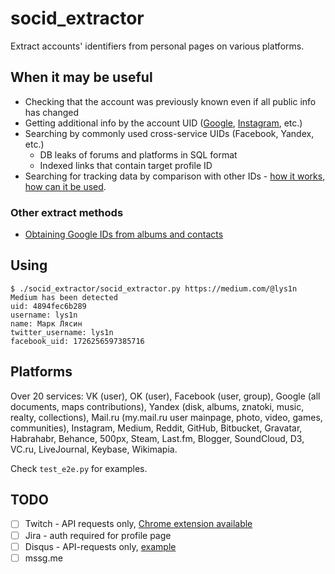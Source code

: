 # socid_extractor
Extract accounts' identifiers from personal pages on various platforms.

## When it may be useful

- Checking that the account was previously known even if all public info has changed
- Getting additional info by the account UID ([Google](https://medium.com/week-in-osint/getting-a-grasp-on-googleids-77a8ab707e43), [Instagram](https://osintcurio.us/2019/10/01/searching-instagram-part-2/), etc.)
- Searching by commonly used cross-service UIDs (Facebook, Yandex, etc.)
  - DB leaks of forums and platforms in SQL format
  - Indexed links that contain target profile ID
- Searching for tracking data by comparison with other IDs - [how it works](https://www.eff.org/wp/behind-the-one-way-mirror), [how can it be used](https://www.nytimes.com/interactive/2019/12/19/opinion/location-tracking-cell-phone.html).

### Other extract methods

- [Obtaining Google IDs from albums and contacts](https://medium.com/week-in-osint/getting-a-grasp-on-googleids-77a8ab707e43)

## Using
```
$ ./socid_extractor/socid_extractor.py https://medium.com/@lys1n
Medium has been detected
uid: 4894fec6b289
username: lys1n
name: Марк Лясин
twitter_username: lys1n
facebook_uid: 1726256597385716
```

## Platforms

Over 20 services: VK (user), OK (user), Facebook (user, group), Google (all documents, maps contributions), Yandex (disk, albums, znatoki, music, realty, collections), Mail.ru (my.mail.ru user mainpage, photo, video, games, communities), Instagram, Medium, Reddit, GitHub, Bitbucket, Gravatar, Habrahabr, Behance, 500px, Steam, Last.fm, Blogger, SoundCloud, D3, VC.ru, LiveJournal, Keybase, Wikimapia.

Check `test_e2e.py` for examples.

## TODO

- [ ] Twitch - API requests only, [Chrome extension available](https://chrome.google.com/webstore/detail/twitch-username-and-user/laonpoebfalkjijglbjbnkfndibbcoon)
- [ ] Jira - auth required for profile page
- [ ] Disqus - API-requests only, [example](https://disqus.com/api/3.0/users/details?user=username%3Arohfsim&attach=userFlaggedUser&api_key=E8Uh5l5fHZ6gD8U3KycjAIAk46f68Zw7C6eW8WSjZvCLXebZ7p0r1yrYDrLilk2F)
- [ ] mssg.me